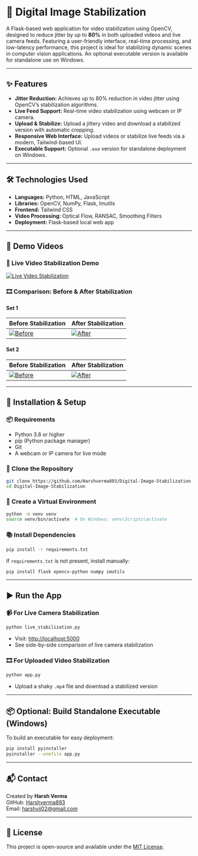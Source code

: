 
# 🎯 Digital Image Stabilization

A Flask-based web application for video stabilization using OpenCV, designed to reduce jitter by up to **80%** in both uploaded videos and live camera feeds. Featuring a user-friendly interface, real-time processing, and low-latency performance, this project is ideal for stabilizing dynamic scenes in computer vision applications. An optional executable version is available for standalone use on Windows.

---

## ✨ Features

- **Jitter Reduction:** Achieves up to 80% reduction in video jitter using OpenCV’s stabilization algorithms.
- **Live Feed Support:** Real-time video stabilization using webcam or IP camera.
- **Upload & Stabilize:** Upload a jittery video and download a stabilized version with automatic cropping.
- **Responsive Web Interface:** Upload videos or stabilize live feeds via a modern, Tailwind-based UI.
- **Executable Support:** Optional `.exe` version for standalone deployment on Windows.

---

## 🛠️ Technologies Used

- **Languages:** Python, HTML, JavaScript
- **Libraries:** OpenCV, NumPy, Flask, Imutils
- **Frontend:** Tailwind CSS
- **Video Processing:** Optical Flow, RANSAC, Smoothing Filters
- **Deployment:** Flask-based local web app

---

## 🚀 Demo Videos

### 🔴 Live Video Stabilization Demo
[![Live Video Stabilization](https://img.youtube.com/vi/ktRut3g8Xww/0.jpg)](https://youtu.be/ktRut3g8Xww)

### 🎞️ Comparison: Before & After Stabilization

#### Set 1
| Before Stabilization | After Stabilization |
|----------------------|---------------------|
| [![Before](https://img.youtube.com/vi/E-ot4VLXLI8/0.jpg)](https://youtu.be/E-ot4VLXLI8) | [![After](https://img.youtube.com/vi/GS7vr0KGZbs/0.jpg)](https://youtu.be/GS7vr0KGZbs) |

#### Set 2
| Before Stabilization | After Stabilization |
|----------------------|---------------------|
| [![Before](https://img.youtube.com/vi/EF9Q2IY1-RU/0.jpg)](https://youtu.be/EF9Q2IY1-RU) | [![After](https://img.youtube.com/vi/WvNeM-nW6P4/0.jpg)](https://youtu.be/WvNeM-nW6P4) |

---

## 🔧 Installation & Setup

### 📦 Requirements

- Python 3.8 or higher
- pip (Python package manager)
- Git
- A webcam or IP camera for live mode

### 📁 Clone the Repository

```bash
git clone https://github.com/Harshverma893/Digital-Image-Stabilization.git
cd Digital-Image-Stabilization
```

### 🧪 Create a Virtual Environment

```bash
python -m venv venv
source venv/bin/activate  # On Windows: venv\Scripts\activate
```

### 📚 Install Dependencies

```bash
pip install -r requirements.txt
```

If `requirements.txt` is not present, install manually:

```bash
pip install flask opencv-python numpy imutils
```

---

## ▶️ Run the App

### 📹 For Live Camera Stabilization

```bash
python live_stabilization.py
```

- Visit: [http://localhost:5000](http://localhost:5000)
- See side-by-side comparison of live camera stabilization

### 🎞️ For Uploaded Video Stabilization

```bash
python app.py
```

- Upload a shaky `.mp4` file and download a stabilized version

---

## 📦 Optional: Build Standalone Executable (Windows)

To build an executable for easy deployment:

```bash
pip install pyinstaller
pyinstaller --onefile app.py
```

---

## 📬 Contact

Created by **Harsh Verma**  
GitHub: [Harshverma893](https://github.com/Harshverma893)  
Email: harshvij02@gmail.com

---

## 📄 License

This project is open-source and available under the [MIT License](LICENSE).
